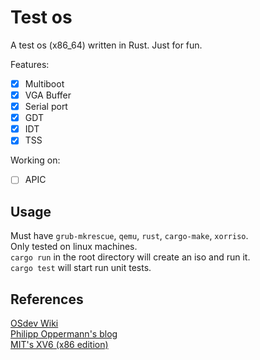 # Test os

A test os (x86_64) written in Rust. Just for fun.

Features:  

- [x] Multiboot
- [x] VGA Buffer
- [x] Serial port
- [x] GDT
- [x] IDT
- [x] TSS

Working on:

- [ ] APIC

## Usage

Must have `grub-mkrescue`, `qemu`, `rust`, `cargo-make`, `xorriso`.  
Only tested on linux machines.  
`cargo run` in the root directory will create an iso and run it.  
`cargo test` will start run unit tests.  

## References

[OSdev Wiki](https://wiki.osdev.org/Main_Page)  
[Philipp Oppermann's blog](https://os.phil-opp.com/)  
[MIT's XV6 (x86 edition)](https://pdos.csail.mit.edu/6.828/2019/xv6.html)  
